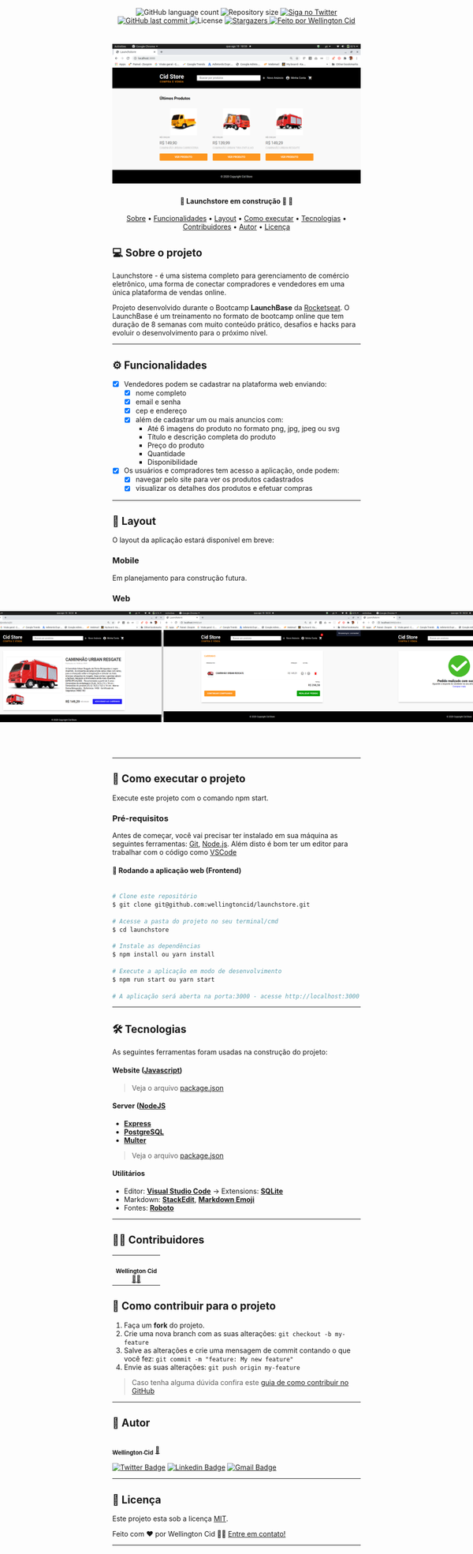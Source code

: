 
<p align="center">
  <img alt="GitHub language count" src="https://img.shields.io/github/languages/count/wellingtoncid/launchstore?color=%2304D361">

  <img alt="Repository size" src="https://img.shields.io/github/repo-size/wellingtoncid/launchstore">

  <a href="https://www.twitter.com/wellingtoncid/">
    <img alt="Siga no Twitter" src="https://img.shields.io/twitter/url?url=https%3A%2F%2Fgithub.com%2Fwellingtoncid%2Flaunchstore">
  </a>
  
  <a href="https://github.com/wellingtoncid/README/commits/master">
    <img alt="GitHub last commit" src="https://img.shields.io/github/last-commit/wellingtoncid/launchstore">
  </a>
    
   <img alt="License" src="https://img.shields.io/github/license/wellingtoncid/launchstore">
   <a href="https://github.com/wellingtoncid/README-proffy/stargazers">
    <img alt="Stargazers" src="https://img.shields.io/github/stars/wellingtoncid/launchstore">
  </a>

  <a href="https://linkedin.com/in/wellingtoncid">
    <img alt="Feito por Wellington Cid" src="https://img.shields.io/badge/feito%20por-Wellington_Cid-%237519C1">
  </a>    
 
</p>
<h1 align="center">
    <img alt="Launchstore" title="#Launchstore" src="./assets/banner.png" />
</h1>

<h4 align="center"> 
	🚧  Launchstore em construção 🚀 🚧
</h4>

<p align="center">
 <a href="#-sobre-o-projeto">Sobre</a> •
 <a href="#-funcionalidades">Funcionalidades</a> •
 <a href="#-layout">Layout</a> • 
 <a href="#-como-executar-o-projeto">Como executar</a> • 
 <a href="#-tecnologias">Tecnologias</a> • 
 <a href="#-contribuidores">Contribuidores</a> • 
 <a href="#-autor">Autor</a> • 
 <a href="#user-content--licença">Licença</a>
</p>


## 💻 Sobre o projeto

Launchstore - é uma sistema completo para gerenciamento de comércio eletrônico, uma forma de conectar compradores e vendedores em uma única plataforma de vendas online.


Projeto desenvolvido durante o Bootcamp **LaunchBase** da [Rocketseat](https://blog.rocketseat.com.br/).
O LaunchBase é um treinamento no formato de bootcamp online que tem duração de 8 semanas com muito conteúdo prático, desafios e hacks para evoluir o desenvolvimento para o próximo nível.

---

## ⚙️ Funcionalidades

- [x] Vendedores podem se cadastrar na plataforma web enviando:
  - [x] nome completo 
  - [x] email e senha
  - [x] cep e endereço
  - [x] além de cadastrar um ou mais anuncios com: 
    - Até 6 imagens do produto no formato png, jpg, jpeg ou svg
    - Título e descrição completa do produto
    - Preço do produto
    - Quantidade
    - Disponibilidade

- [x] Os usuários e compradores tem acesso a aplicação, onde podem:
  - [x] navegar pelo site para ver os produtos cadastrados
  - [x] visualizar os detalhes dos produtos e efetuar compras

---

## 🎨 Layout

O layout da aplicação estará disponível em breve:

<!-- <a href="https://www.figma.com/file/Agvethfp7FANyXDDU3LUfd/Proffy-Web-2.0">
  <img alt="Made by wellingtoncid" src="https://img.shields.io/badge/Acessar%20Layout%20Web%20-Figma-%2304D361">
</a>


<a href="https://www.figma.com/file/nZ7lMEBYZSMhRxfdvy6fKz/Proffy-Mobile-2.0">
  <img alt="Made by wellingtoncid" src="https://img.shields.io/badge/Acessar%20Layout%20Mobile%20-Figma-%2304D361">
</a> -->


### Mobile

Em planejamento para construção futura.

<!-- <p align="center">
  <img alt="LaBelle" title="#LaBelle" src="./assets/mobile-home.png" width="200px">

  <img alt="LaBelle" title="#LaBelle" src="./assets/mobile-onboarding.png" width="200px">

  <img alt="LaBelle" title="#LaBelle" src="./assets/mobile-list.png" width="200px">

</p> -->

### Web

<p align="center" style="display: flex; align-items: flex-start; justify-content: center;">

  <img alt="Launchstore" title="#Launchstore" src="./assets/ecommerce.gif" width="600px">

  <img alt="Launchstore" title="#Launchstore" src="./assets/web-launchstore-1.png" width="400px">

  <img alt="Launchstore" title="#Launchstore" src="./assets/web-launchstore-2.png" width="400px">

  <img alt="Launchstore" title="#Launchstore" src="./assets/web-launchstore-3.png" width="400px">

  <img alt="Launchstore" title="#Launchstore" src="./assets/web-launchstore-4.png" width="400px">
</p>

---

## 🚀 Como executar o projeto

Execute este projeto com o comando npm start.

<!-- Este projeto é divido em três partes:
1. Backend (pasta server) 
2. Frontend (pasta web)
3. Mobile (pasta mobile) / futuramente -->

<!-- 💡Tanto o Frontend quanto o Mobile precisam que o Backend esteja sendo executado para funcionar. -->

### Pré-requisitos

Antes de começar, você vai precisar ter instalado em sua máquina as seguintes ferramentas:
[Git](https://git-scm.com), [Node.js](https://nodejs.org/en/). 
Além disto é bom ter um editor para trabalhar com o código como [VSCode](https://code.visualstudio.com/)

<!-- #### 🎲 Rodando o Backend (servidor)

```bash

# Clone este repositório
$ git clone git@github.com:wellingtoncid/lauchstore.git

# Acesse a pasta do projeto no terminal/cmd
$ cd proffy

# Vá para a pasta server
$ cd server

# Instale as dependências
$ npm install ou yarn install

# Execute a aplicação em modo de desenvolvimento
$ npm run dev:server

# O servidor inciará na porta:3333 - acesse http://localhost:3333 

```
<p align="center">
  <a href="https://github.com/wellingtoncid/labelle/blob/master/insomnia-labelle.json" target="_blank"><img src="https://insomnia.rest/images/run.svg" alt="Run in Insomnia"></a>
</p>
 -->

#### 🧭 Rodando a aplicação web (Frontend)

```bash

# Clone este repositório
$ git clone git@github.com:wellingtoncid/launchstore.git

# Acesse a pasta do projeto no seu terminal/cmd
$ cd launchstore

# Instale as dependências
$ npm install ou yarn install

# Execute a aplicação em modo de desenvolvimento
$ npm run start ou yarn start

# A aplicação será aberta na porta:3000 - acesse http://localhost:3000

```

---

## 🛠 Tecnologias

As seguintes ferramentas foram usadas na construção do projeto:

#### **Website**  ([Javascript](https://javascript.com))
<!-- ([React](https://reactjs.org/)  +  [TypeScript](https://www.typescriptlang.org/)) -->
<!-- -   **[React Router Dom](https://github.com/ReactTraining/react-router/tree/master/packages/react-router-dom)**
-   **[React Icons](https://react-icons.github.io/react-icons/)**
-   **[Axios](https://github.com/axios/axios)** -->
<!-- -   **[Leaflet](https://react-leaflet.js.org/en/)** -->
<!-- -   **[React Leaflet](https://react-leaflet.js.org/)** -->
<!-- -   **[React Dropzone](https://github.com/react-dropzone/react-dropzone)** -->

> Veja o arquivo  [package.json](https://github.com/wellingtoncid/launchstore/blob/master/package.json)

#### [](https://github.com/wellingtoncid/launchstore#server-nodejs)**Server**  ([NodeJS](https://nodejs.org/en/)

-   **[Express](https://expressjs.com/)**
-   **[PostgreSQL](https://postgresql.org)**
-   **[Multer](https://github.com/expressjs/multer)**

> Veja o arquivo  [package.json](https://github.com/wellingtoncid/launchstore/blob/master/package.json)

#### [](https://github.com/wellingtoncid/launchbase#utilit%C3%A1rios)**Utilitários**

-   Editor:  **[Visual Studio Code](https://code.visualstudio.com/)**  → Extensions:  **[SQLite](https://marketplace.visualstudio.com/items?itemName=alexcvzz.vscode-sqlite)**
-   Markdown:  **[StackEdit](https://stackedit.io/)**,  **[Markdown Emoji](https://gist.github.com/rxaviers/7360908)**
-   Fontes:  **[Roboto](https://fonts.google.com/specimen/Roboto)**


---

## 👨‍💻 Contribuidores

<table>
  <tr>
    <td align="center"><a href="https://linkedin.com/in/wellingtoncid"><img style="border-radius: 50%;" src="https://avatars2.githubusercontent.com/u/18754691?s=460&u=09c04df1369e272974644e2da576101759417f77&v=4" width="100px;" alt=""/><br /><sub><b>Wellington Cid</b></sub></a><br /><a href="https://linkedin.com/in/wellingtoncid" title="Rocketseat">👨‍🚀</a></td>
  </tr>
</table>

## 💪 Como contribuir para o projeto

1. Faça um **fork** do projeto.
2. Crie uma nova branch com as suas alterações: `git checkout -b my-feature`
3. Salve as alterações e crie uma mensagem de commit contando o que você fez: `git commit -m "feature: My new feature"`
4. Envie as suas alterações: `git push origin my-feature`
> Caso tenha alguma dúvida confira este [guia de como contribuir no GitHub](./CONTRIBUTING.md)

---

## 🦸 Autor

<a href="https://linkedin.com/in/wellingtoncid/">
 <img style="border-radius: 50%;" src="https://avatars2.githubusercontent.com/u/18754691?s=460&u=09c04df1369e272974644e2da576101759417f77&v=4" width="100px;" alt=""/>
 <br />
 <sub><b>Wellington Cid</b></sub></a> <a href="https://linkedin.com/in/wellingtoncid/" title="Rocketseat">🚀</a>
 <br />

[![Twitter Badge](https://img.shields.io/badge/-@wellingtoncid-1ca0f1?style=flat-square&labelColor=1ca0f1&logo=twitter&logoColor=white&link=https://twitter.com/wellingtoncid)](https://twitter.com/wellingtoncid) [![Linkedin Badge](https://img.shields.io/badge/-WellingtonCid-blue?style=flat-square&logo=Linkedin&logoColor=white&link=https://www.linkedin.com/in/wellingtoncid/)](https://www.linkedin.com/in/wellingtoncid/) 
[![Gmail Badge](https://img.shields.io/badge/-cid.wellington@gmail.com-c14438?style=flat-square&logo=Gmail&logoColor=white&link=mailto:cid.wellington@gmail.com)](mailto:cid.wellington@gmail.com)

---

## 📝 Licença

Este projeto esta sob a licença [MIT](./LICENSE).

Feito com ❤️ por Wellington Cid 👋🏽 [Entre em contato!](https://www.linkedin.com/in/wellingtoncid/)

---
<!-- 
##  Versões do README

[Português 🇧🇷](./README.md)  |  [Inglês sem emojis 🇺🇸](./README-en.md) | [Portugues sem logo  🇧🇷](./README-sem-logo.md)  -->
